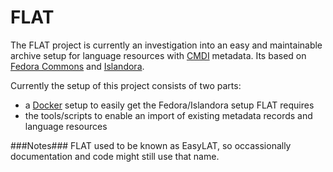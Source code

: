 FLAT
====
The FLAT project is currently an investigation into an easy and
maintainable archive setup for language resources with
[CMDI](http://www.clarin.eu/cmdi/) metadata. Its based on [Fedora Commons](http://fedora-commons.org/)
and [Islandora](http://islandora.ca/).

Currently the setup of this project consists of two parts:

* a [Docker](https://www.docker.com/) setup to easily get the
  Fedora/Islandora setup FLAT requires
* the tools/scripts to enable an import of existing metadata records and
  language resources

###Notes###
FLAT used to be known as EasyLAT, so occassionally documentation and code might still use that name.
